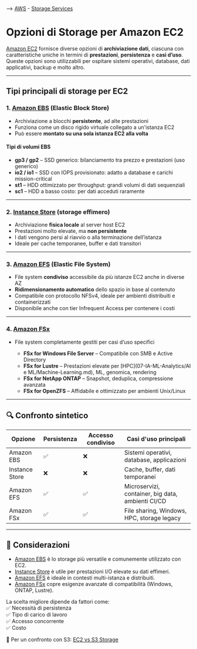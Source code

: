 --> [AWS](00-Intro/AWS.md)  -  [Storage Services](02-Storage-services/AWS-Storage-Services.md)

# Opzioni di Storage per Amazon EC2

[Amazon EC2](01-Compute-options/Amazon-EC2.md) fornisce diverse opzioni di **archiviazione dati**, ciascuna con caratteristiche uniche in termini di **prestazioni**, **persistenza** e **casi d’uso**. Queste opzioni sono utilizzabili per ospitare sistemi operativi, database, dati applicativi, backup e molto altro.

---

## Tipi principali di storage per EC2

### 1. [Amazon EBS](02-Storage-services/Amazon-EBS.md) (Elastic Block Store)

- Archiviazione a blocchi **persistente**, ad alte prestazioni
- Funziona come un disco rigido virtuale collegato a un'istanza EC2
- Può essere **montato su una sola istanza EC2 alla volta**

#### Tipi di volumi EBS

- **gp3 / gp2** – SSD generico: bilanciamento tra prezzo e prestazioni (uso generico)
- **io2 / io1** – SSD con IOPS provisionato: adatto a database e carichi mission-critical
- **st1** – HDD ottimizzato per throughput: grandi volumi di dati sequenziali
- **sc1** – HDD a basso costo: per dati acceduti raramente

---

### 2. [Instance Store](02-Storage-services/Instance-Store.md) (storage effimero)

- Archiviazione **fisica locale** al server host EC2
- Prestazioni molto elevate, ma **non persistente**
- I dati vengono persi al riavvio o alla terminazione dell’istanza
- Ideale per cache temporanee, buffer e dati transitori

---

### 3. [Amazon EFS](02-Storage-services/Amazon-EFS.md) (Elastic File System)

- File system **condiviso** accessibile da più istanze EC2 anche in diverse AZ
- **Ridimensionamento automatico** dello spazio in base al contenuto
- Compatibile con protocollo NFSv4, ideale per ambienti distribuiti e containerizzati
- Disponibile anche con tier Infrequent Access per contenere i costi

---

### 4. [Amazon FSx](02-Storage-services/Amazon-FSx.md)

- File system completamente gestiti per casi d’uso specifici

  - **FSx for Windows File Server** – Compatibile con SMB e Active Directory
  - **FSx for Lustre** – Prestazioni elevate per [HPC](07-IA-ML-Analytics/AI e ML/Machine-Learning.md), ML, genomica, rendering
  - **FSx for NetApp ONTAP** – Snapshot, deduplica, compressione avanzata
  - **FSx for OpenZFS** – Affidabile e ottimizzato per ambienti Unix/Linux

---

## 🔍 Confronto sintetico

| Opzione        | Persistenza | Accesso condiviso | Casi d'uso principali                            |
|----------------|-------------|--------------------|--------------------------------------------------|
| Amazon EBS     | ✅           | ❌                 | Sistemi operativi, database, applicazioni        |
| Instance Store | ❌           | ❌                 | Cache, buffer, dati temporanei                   |
| Amazon EFS     | ✅           | ✅                 | Microservizi, container, big data, ambienti CI/CD|
| Amazon FSx     | ✅           | ✅                 | File sharing, Windows, HPC, storage legacy       |

---

## 🧠 Considerazioni

- [Amazon EBS](02-Storage-services/Amazon-EBS.md) è lo storage più versatile e comunemente utilizzato con EC2.
- [Instance Store](02-Storage-services/Instance-Store.md) è utile per prestazioni I/O elevate su dati effimeri.
- [Amazon EFS](02-Storage-services/Amazon-EFS.md) è ideale in contesti multi-istanza e distribuiti.
- [Amazon FSx](02-Storage-services/Amazon-FSx.md) copre esigenze avanzate di compatibilità (Windows, ONTAP, Lustre).

La scelta migliore dipende da fattori come:  
✅ Necessità di persistenza  
✅ Tipo di carico di lavoro  
✅ Accesso concorrente  
✅ Costo

📎 Per un confronto con S3: [EC2 vs S3 Storage](02-Storage-services/EC2-storage-vs-S3-storage.md)
